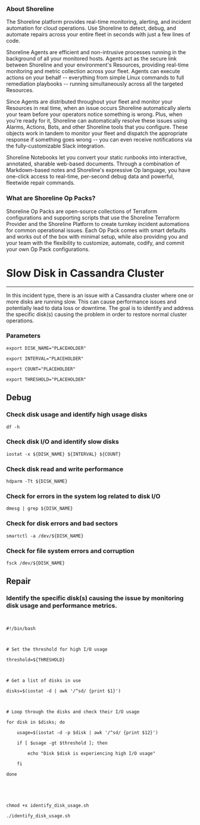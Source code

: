 
### About Shoreline
The Shoreline platform provides real-time monitoring, alerting, and incident automation for cloud operations. Use Shoreline to detect, debug, and automate repairs across your entire fleet in seconds with just a few lines of code.

Shoreline Agents are efficient and non-intrusive processes running in the background of all your monitored hosts. Agents act as the secure link between Shoreline and your environment's Resources, providing real-time monitoring and metric collection across your fleet. Agents can execute actions on your behalf -- everything from simple Linux commands to full remediation playbooks -- running simultaneously across all the targeted Resources.

Since Agents are distributed throughout your fleet and monitor your Resources in real time, when an issue occurs Shoreline automatically alerts your team before your operators notice something is wrong. Plus, when you're ready for it, Shoreline can automatically resolve these issues using Alarms, Actions, Bots, and other Shoreline tools that you configure. These objects work in tandem to monitor your fleet and dispatch the appropriate response if something goes wrong -- you can even receive notifications via the fully-customizable Slack integration.

Shoreline Notebooks let you convert your static runbooks into interactive, annotated, sharable web-based documents. Through a combination of Markdown-based notes and Shoreline's expressive Op language, you have one-click access to real-time, per-second debug data and powerful, fleetwide repair commands.

### What are Shoreline Op Packs?
Shoreline Op Packs are open-source collections of Terraform configurations and supporting scripts that use the Shoreline Terraform Provider and the Shoreline Platform to create turnkey incident automations for common operational issues. Each Op Pack comes with smart defaults and works out of the box with minimal setup, while also providing you and your team with the flexibility to customize, automate, codify, and commit your own Op Pack configurations.

# Slow Disk in Cassandra Cluster
---

In this incident type, there is an issue with a Cassandra cluster where one or more disks are running slow. This can cause performance issues and potentially lead to data loss or downtime. The goal is to identify and address the specific disk(s) causing the problem in order to restore normal cluster operations.

### Parameters
```shell
export DISK_NAME="PLACEHOLDER"

export INTERVAL="PLACEHOLDER"

export COUNT="PLACEHOLDER"

export THRESHOLD="PLACEHOLDER"
```

## Debug

### Check disk usage and identify high usage disks
```shell
df -h
```

### Check disk I/O and identify slow disks
```shell
iostat -x ${DISK_NAME} ${INTERVAL} ${COUNT}
```

### Check disk read and write performance
```shell
hdparm -Tt ${DISK_NAME}
```

### Check for errors in the system log related to disk I/O
```shell
dmesg | grep ${DISK_NAME}
```

### Check for disk errors and bad sectors
```shell
smartctl -a /dev/${DISK_NAME}
```

### Check for file system errors and corruption
```shell
fsck /dev/${DISK_NAME}
```

## Repair

### Identify the specific disk(s) causing the issue by monitoring disk usage and performance metrics.
```shell


#!/bin/bash



# Set the threshold for high I/O usage

threshold=${THRESHOLD}



# Get a list of disks in use

disks=$(iostat -d | awk '/^sd/ {print $1}')



# Loop through the disks and check their I/O usage

for disk in $disks; do

    usage=$(iostat -d -p $disk | awk '/^sd/ {print $12}')

    if [ $usage -gt $threshold ]; then

        echo "Disk $disk is experiencing high I/O usage"

    fi

done





chmod +x identify_disk_usage.sh

./identify_disk_usage.sh


```